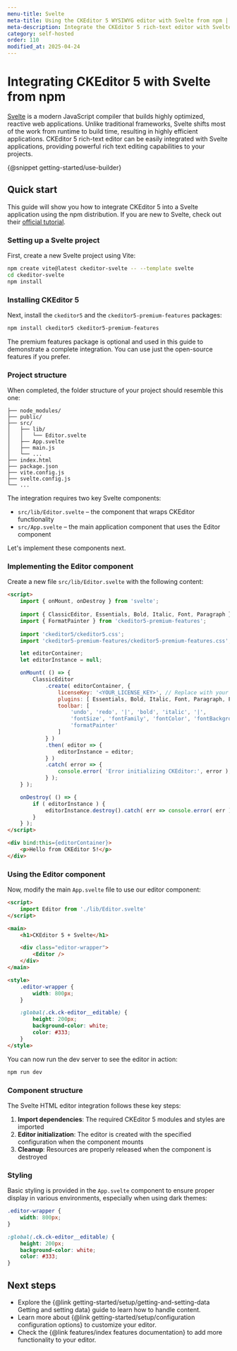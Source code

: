 ```yaml
---
menu-title: Svelte
meta-title: Using the CKEditor 5 WYSIWYG editor with Svelte from npm | CKEditor 5 Documentation
meta-description: Integrate the CKEditor 5 rich-text editor with Svelte using npm
category: self-hosted
order: 110
modified_at: 2025-04-24
---
```


# Integrating CKEditor&nbsp;5 with Svelte from npm

[Svelte](https://svelte.dev/) is a modern JavaScript compiler that builds highly optimized, reactive web applications. Unlike traditional frameworks, Svelte shifts most of the work from runtime to build time, resulting in highly efficient applications. CKEditor&nbsp;5 rich-text editor can be easily integrated with Svelte applications, providing powerful rich text editing capabilities to your projects.

{@snippet getting-started/use-builder}

## Quick start

This guide will show you how to integrate CKEditor&nbsp;5 into a Svelte application using the npm distribution. If you are new to Svelte, check out their [official tutorial](https://svelte.dev/docs/svelte/getting-started).

### Setting up a Svelte project

First, create a new Svelte project using Vite:

```bash
npm create vite@latest ckeditor-svelte -- --template svelte
cd ckeditor-svelte
npm install
```

### Installing CKEditor&nbsp;5

Next, install the `ckeditor5` and the `ckeditor5-premium-features` packages:

```bash
npm install ckeditor5 ckeditor5-premium-features
```

<info-box>
	The premium features package is optional and used in this guide to demonstrate a complete integration. You can use just the open-source features if you prefer.
</info-box>

### Project structure

When completed, the folder structure of your project should resemble this one:

```plain
├── node_modules/
├── public/
├── src/
│   ├── lib/
│   │   └── Editor.svelte
│   ├── App.svelte
│   ├── main.js
│   └── ...
├── index.html
├── package.json
├── vite.config.js
├── svelte.config.js
└── ...
```

The integration requires two key Svelte components:
* `src/lib/Editor.svelte` &ndash; the component that wraps CKEditor functionality
* `src/App.svelte` &ndash; the main application component that uses the Editor component

Let's implement these components next.

### Implementing the Editor component

Create a new file `src/lib/Editor.svelte` with the following content:

```html
<script>
	import { onMount, onDestroy } from 'svelte';
	
	import { ClassicEditor, Essentials, Bold, Italic, Font, Paragraph } from 'ckeditor5';
	import { FormatPainter } from 'ckeditor5-premium-features';
	
	import 'ckeditor5/ckeditor5.css';
	import 'ckeditor5-premium-features/ckeditor5-premium-features.css';

	let editorContainer;
	let editorInstance = null;

	onMount( () => {
		ClassicEditor
			.create( editorContainer, {
				licenseKey: '<YOUR_LICENSE_KEY>', // Replace with your license key or 'GPL'
				plugins: [ Essentials, Bold, Italic, Font, Paragraph, FormatPainter ],
				toolbar: [
					'undo', 'redo', '|', 'bold', 'italic', '|',
					'fontSize', 'fontFamily', 'fontColor', 'fontBackgroundColor', '|',
					'formatPainter'
				]
			} )
			.then( editor => {
				editorInstance = editor;
			} )
			.catch( error => {
				console.error( 'Error initializing CKEditor:', error );
			} );
	} );

	onDestroy( () => {
		if ( editorInstance ) {
			editorInstance.destroy().catch( err => console.error( err ) );
		}
	} );
</script>

<div bind:this={editorContainer}>
	<p>Hello from CKEditor 5!</p>
</div>
```

### Using the Editor component

Now, modify the main `App.svelte` file to use our editor component:

```html
<script>
	import Editor from './lib/Editor.svelte'
</script>

<main>
	<h1>CKEditor 5 + Svelte</h1>

	<div class="editor-wrapper">
		<Editor />
	</div>
</main>

<style>
	.editor-wrapper {
		width: 800px;
	}

	:global(.ck.ck-editor__editable) {
		height: 200px;
		background-color: white;
		color: #333;
	}
</style>
```

You can now run the dev server to see the editor in action:

```bash
npm run dev
```

### Component structure

The Svelte HTML editor integration follows these key steps:

1. **Import dependencies**: The required CKEditor&nbsp;5 modules and styles are imported
2. **Editor initialization**: The editor is created with the specified configuration when the component mounts
3. **Cleanup**: Resources are properly released when the component is destroyed

### Styling

Basic styling is provided in the `App.svelte` component to ensure proper display in various environments, especially when using dark themes:

```css
.editor-wrapper {
	width: 800px;
}

:global(.ck.ck-editor__editable) {
	height: 200px;
	background-color: white;
	color: #333;
}
```

## Next steps

* Explore the {@link getting-started/setup/getting-and-setting-data Getting and setting data} guide to learn how to handle content.
* Learn more about {@link getting-started/setup/configuration configuration options} to customize your editor.
* Check the {@link features/index features documentation} to add more functionality to your editor.
